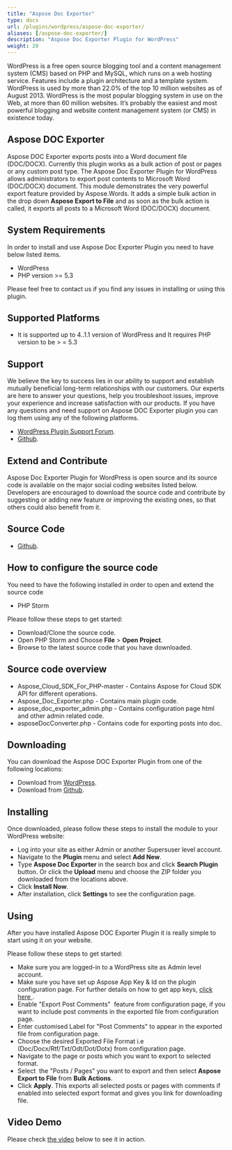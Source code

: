 ```yaml
---
title: "Aspose Doc Exporter"
type: docs
url: /plugins/wordpress/aspose-doc-exporter/
aliases: [/aspose-doc-exporter/]
description: "Aspose Doc Exporter Plugin for WordPress"
weight: 20
---
```


WordPress is a free open source blogging tool and a content management system (CMS) based on PHP and MySQL, which runs on a web hosting service. Features include a plugin architecture and a template system. WordPress is used by more than 22.0% of the top 10 million websites as of August 2013. WordPress is the most popular blogging system in use on the Web, at more than 60 million websites. It’s probably the easiest and most powerful blogging and website content management system (or CMS) in existence today.

## Aspose DOC Exporter

Aspose DOC Exporter exports posts into a Word document file (DOC/DOCX). Currently this plugin works as a bulk action of post or pages or any custom post type. The Aspose Doc Exporter Plugin for WordPress allows administrators to export post contents to Microsoft Word (DOC/DOCX) document. This module demonstrates the very powerful export feature provided by Aspose.Words. It adds a simple bulk action in the drop down **Aspose Export to File** and as soon as the bulk action is called, it exports all posts to a Microsoft Word (DOC/DOCX) document.

## System Requirements

In order to install and use Aspose Doc Exporter Plugin you need to have below listed items.

- WordPress
- PHP version >= 5.3

Please feel free to contact us if you find any issues in installing or using this plugin.

## Supported Platforms

- It is supported up to 4..1.1 version of WordPress and It requires PHP version to be > = 5.3

## Support

We believe the key to success lies in our ability to support and establish mutually beneficial long-term relationships with our customers. Our experts are here to answer your questions, help you troubleshoot issues, improve your experience and increase satisfaction with our products. If you have any questions and need support on Aspose DOC Exporter plugin you can log them using any of the following platforms.

- [WordPress Plugin Support Forum](https://wordpress.org/support/plugin/aspose-doc-exporter).
- [Github](https://github.com/asposeforcloud/Aspose_Cloud_for_WordPress/issues).

## Extend and Contribute

Aspose Doc Exporter Plugin for WordPress is open source and its source code is available on the major social coding websites listed below. Developers are encouraged to download the source code and contribute by suggesting or adding new feature or improving the existing ones, so that others could also benefit from it.

## Source Code

- [Github](https://github.com/asposeforcloud/Aspose_Cloud_for_WordPress).

## How to configure the source code

You need to have the following installed in order to open and extend the source code

- PHP Storm

Please follow these steps to get started:

- Download/Clone the source code.
- Open PHP Storm and Choose **File** > **Open Project**.
- Browse to the latest source code that you have downloaded.

## Source code overview

- Aspose_Cloud_SDK_For_PHP-master - Contains Aspose for Cloud SDK API for different operations.
- Aspose_Doc_Exporter.php - Contains main plugin code.
- aspose_doc_exporter_admin.php - Contains configuration page html and other admin related code.
- asposeDocConverter.php - Contains code for exporting posts into doc.

## Downloading

You can download the Aspose DOC Exporter Plugin from one of the following locations:

- Download from [WordPress](https://wordpress.org/plugins/aspose-doc-exporter/).
- Download from [Github](https://github.com/asposeforcloud/Aspose_Cloud_for_WordPress/releases/tag/3.0).

## Installing

Once downloaded, please follow these steps to install the module to your WordPress website:

- Log into your site as either Admin or another Supersuser level account.
- Navigate to the **Plugin** menu and select **Add New**.
- Type **Aspose Doc Exporter** in the search box and click **Search Plugin** button. Or click the **Upload** menu and choose the ZIP folder you downloaded from the locations above.
- Click **Install Now**.
- After installation, click **Settings** to see the configuration page.

## Using

After you have installed Aspose DOC Exporter Plugin it is really simple to start using it on your website.

Please follow these steps to get started:

- Make sure you are logged-in to a WordPress site as Admin level account.
- Make sure you have set up Aspose App Key & Id on the plugin configuration page. For further details on how to get app keys, [click here ](https://docs.aspose.cloud/display/storagecloud/Aspose+Cloud+UI+Help+Topics).
- Enable "Export Post Comments"  feature from configuration page, if you want to include post comments in the exported file from configuration page.
- Enter customised Label for "Post Comments" to appear in the exported file from configuration page.
- Choose the desired Exported File Format i.e (Doc/Docx/Rtf/Txt/Odt/Dot/Dotx) from configuration page. 
- Navigate to the page or posts which you want to export to selected format.
- Select  the "Posts / Pages" you want to export and then select **Aspose Export to File** from **Bulk Actions**.
- Click **Apply**.
   This exports all selected posts or pages with comments if enabled into selected export format and gives you link for downloading file.

## Video Demo

Please check [the video](https://www.youtube.com/watch?v=CKTrY1k0p8A) below to see it in action.
